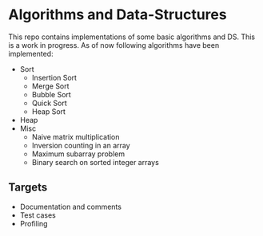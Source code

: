 # Algorithms and Data-Structures

This repo contains implementations of some basic algorithms and DS. This is a work in progress.
As of now following algorithms have been implemented:

* Sort
  * Insertion Sort
  * Merge Sort
  * Bubble Sort
  * Quick Sort
  * Heap Sort
* Heap
* Misc
  * Naive matrix multiplication
  * Inversion counting in an array
  * Maximum subarray problem
  * Binary search on sorted integer arrays

## Targets
* Documentation and comments
* Test cases
* Profiling
